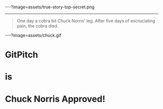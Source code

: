 ---?image=assets/true-story-top-secret.png

---

> One day a cobra bit Chuck Norris' leg. After five days of excruciating pain, the cobra died.

---?image=assets/chuck.gif

# GitPitch
# is
# Chuck Norris Approved!
